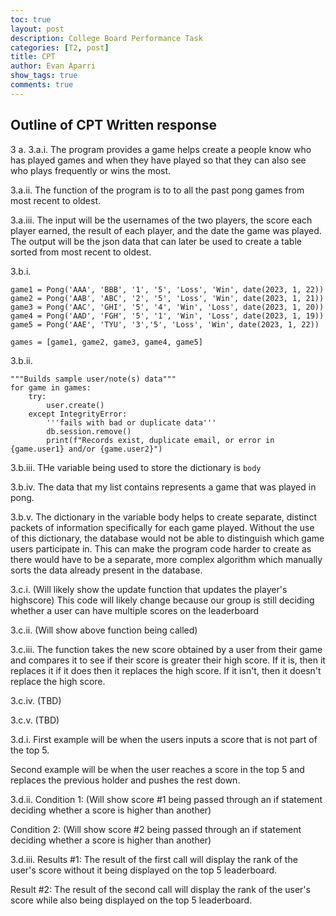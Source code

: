 ```yaml
---
toc: true
layout: post
description: College Board Performance Task
categories: [T2, post]
title: CPT
author: Evan Aparri
show_tags: true
comments: true
---
```


## Outline of CPT Written response

3 a.
3.a.i.
The program provides a game helps create a people know who has played games and when they have played so that they can also see who plays frequently or wins the most. 

3.a.ii.
The function of the program is to to all the past pong games from most recent to oldest. 

3.a.iii.
The input will be the usernames of the two players, the score each player earned, the result of each player, and the date the game was played. The output will be the json data that can later be used to create a table sorted from most recent to oldest.

3.b.i.
```
game1 = Pong('AAA', 'BBB', '1', '5', 'Loss', 'Win', date(2023, 1, 22))
game2 = Pong('AAB', 'ABC', '2', '5', 'Loss', 'Win', date(2023, 1, 21))
game3 = Pong('AAC', 'GHI', '5', '4', 'Win', 'Loss', date(2023, 1, 20))
game4 = Pong('AAD', 'FGH', '5', '1', 'Win', 'Loss', date(2023, 1, 19))
game5 = Pong('AAE', 'TYU', '3','5', 'Loss', 'Win', date(2023, 1, 22))

games = [game1, game2, game3, game4, game5]
```

3.b.ii.
```
"""Builds sample user/note(s) data"""
for game in games:
    try:
        user.create()
    except IntegrityError:
        '''fails with bad or duplicate data'''
        db.session.remove()
        print(f"Records exist, duplicate email, or error in {game.user1} and/or {game.user2}")
```

3.b.iii.
THe variable being used to store the dictionary is `body`

3.b.iv.
The data that my list contains represents a game that was played in pong.

3.b.v.
The dictionary in the variable body helps to create separate, distinct packets of information specifically for each game played. Without the use of this dictionary, the database would not be able to distinguish which game users participate in. This can make the program code harder to create as there would have to be a separate, more complex algorithm which manually sorts the data already present in the database.

3.c.i.
(Will likely show the update function that updates the player's highscore) This code will likely change because our group is still deciding whether a user can have multiple scores on the leaderboard

3.c.ii.
(Will show above function being called)

3.c.iii.
The function takes the new score obtained by a user from their game and compares it to see if their score is greater their high score. If it is, then it replaces it if it does then it replaces the high score. If it isn't, then it doesn't replace the high score.

3.c.iv.
(TBD)

3.c.v.
(TBD)

3.d.i.
First example will be when the users inputs a score that is not part of the top 5.


Second example will be when the user reaches a score in the top 5 and replaces the previous holder and pushes the rest down.

3.d.ii.
Condition 1:
(Will show score #1 being passed through an if statement deciding whether a score is higher than another)

Condition 2:
(Will show score #2 being passed through an if statement deciding whether a score is higher than another)

3.d.iii.
Results #1:
The result of the first call will display the rank of the user's score without it being displayed on the top 5 leaderboard.

Result #2:
The result of the second call will display the rank of the user's score while also being displayed on the top 5 leaderboard.